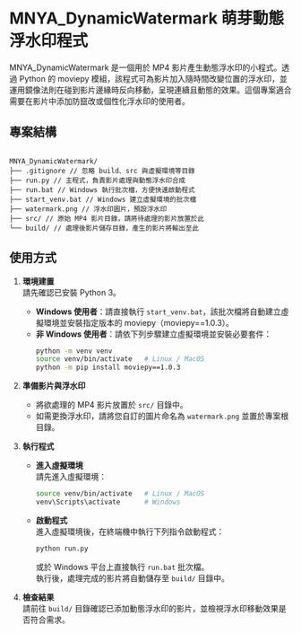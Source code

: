 # MNYA_DynamicWatermark 萌芽動態浮水印程式

MNYA_DynamicWatermark 是一個用於 MP4 影片產生動態浮水印的小程式。透過 Python 的 moviepy 模組，該程式可為影片加入隨時間改變位置的浮水印，並運用鏡像法則在碰到影片邊緣時反向移動，呈現連續且動態的效果。這個專案適合需要在影片中添加防竄改或個性化浮水印的使用者。

## 專案結構

```

MNYA_DynamicWatermark/
├── .gitignore // 忽略 build、src 與虛擬環境等目錄
├── run.py // 主程式，負責影片處理與動態浮水印合成
├── run.bat // Windows 執行批次檔，方便快速啟動程式
├── start_venv.bat // Windows 建立虛擬環境的批次檔
├── watermark.png // 浮水印圖片，預設浮水印
├── src/ // 原始 MP4 影片目錄，請將待處理的影片放置於此
└── build/ // 處理後影片儲存目錄，產生的影片將輸出至此

```

## 使用方式

1. **環境建置**  
   請先確認已安裝 Python 3。

   - **Windows 使用者**：請直接執行 `start_venv.bat`，該批次檔將自動建立虛擬環境並安裝指定版本的 moviepy（moviepy==1.0.3）。
   - **非 Windows 使用者**：請依下列步驟建立虛擬環境並安裝必要套件：
     ```bash
     python -m venv venv
     source venv/bin/activate   # Linux / MacOS
     python -m pip install moviepy==1.0.3
     ```

2. **準備影片與浮水印**

   - 將欲處理的 MP4 影片放置於 `src/` 目錄中。
   - 如需更換浮水印，請將您自訂的圖片命名為 `watermark.png` 並置於專案根目錄。

3. **執行程式**

   - **進入虛擬環境**  
     請先進入虛擬環境：
     ```bash
     source venv/bin/activate   # Linux / MacOS
     venv\Scripts\activate      # Windows
     ```
   - **啟動程式**  
     進入虛擬環境後，在終端機中執行下列指令啟動程式：
     ```bash
     python run.py
     ```
     或於 Windows 平台上直接執行 `run.bat` 批次檔。  
     執行後，處理完成的影片將自動儲存至 `build/` 目錄中。

4. **檢查結果**  
   請前往 `build/` 目錄確認已添加動態浮水印的影片，並檢視浮水印移動效果是否符合需求。
